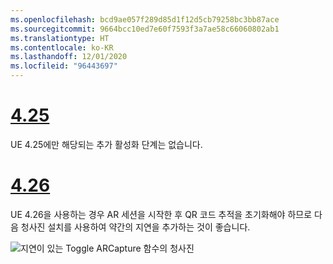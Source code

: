 ```yaml
---
ms.openlocfilehash: bcd9ae057f289d85d1f12d5cb79258bc3bb87ace
ms.sourcegitcommit: 9664bcc10ed7e60f7593f3a7ae58c66060802ab1
ms.translationtype: HT
ms.contentlocale: ko-KR
ms.lasthandoff: 12/01/2020
ms.locfileid: "96443697"
---
```

# <a name="425"></a>[4.25](#tab/425)

UE 4.25에만 해당되는 추가 활성화 단계는 없습니다.

# <a name="426"></a>[4.26](#tab/426)

UE 4.26을 사용하는 경우 AR 세션을 시작한 후 QR 코드 추적을 초기화해야 하므로 다음 청사진 설치를 사용하여 약간의 지연을 추가하는 것이 좋습니다.

![지연이 있는 Toggle ARCapture 함수의 청사진](../images/qr-codes-img-01.png)
